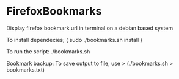 # FirefoxBookmarks

Display firefox bookmark url in terminal on a debian based system

To install dependecies; ( sudo ./bookmarks.sh install )

To run the script:
./bookmarks.sh

Bookmark backup:
To save output to file, use > (./bookmarks.sh > bookmarks.txt)

